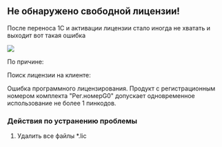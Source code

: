 ## Не обнаружено свободной лицензии!

После переноса 1С и активации лицензии стало иногда не хватать и выходит вот такая ошибка

![](https://user-images.githubusercontent.com/136073445/265025948-d417e2c6-cc4c-4f0a-a16b-46987c73f3c9.png)

По причине:

Поиск лицензии на клиенте:

Ошибка программного лицензирования. Продукт с регистрационным номером комплекта "Рег.номерG0" допускает одновременное использование не более 1 пинкодов.

### Действия по устранению проблемы
1. Удалить все файлы *.lic
